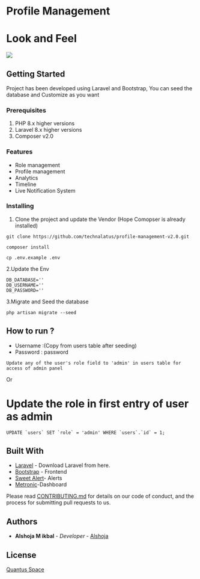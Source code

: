 

# Profile Management  
# Look and Feel

<a target="_blank" href="#"><img src="https://i.ibb.co/jMfGjLv/Screenshot-20210413-155438.png"/></a>
## Getting Started
Project has been developed using Laravel and Bootstrap, You can seed the database and Customize as you want

### Prerequisites

1. PHP 8.x higher versions
1. Laravel 8.x higher versions
2. Composer v2.0

### Features

* Role management
* Profile management
* Analytics
* Timeline
* Live Notification System


### Installing

1. Clone the project and update the Vendor (Hope Comopser is already installed)

```
git clone https://github.com/technalatus/profile-management-v2.0.git
```
```
composer install
```
```
cp .env.example .env
```

    
2.Update the Env

    DB_DATABASE=''
    DB_USERNAME=''
    DB_PASSWORD=''
    
3.Migrate and Seed the database

    php artisan migrate --seed


## How to run ?

* Username :(Copy from users table after seeding)
* Password : password
```
Update any of the user's role field to 'admin' in users table for access of admin panel
```
  Or
  
 # Update the role in first entry of user as admin
 ```
 UPDATE `users` SET `role` = 'admin' WHERE `users`.`id` = 1;
 ```

## Built With

* [Laravel](https://laravel.com) - Download  Laravel from here.
* [Bootstrap](http://getbootstrap.com/) - Frontend
* [Sweet Alert](http://getbootstrap.com/)- Alerts
* [Metronic](https://preview.keenthemes.com/metronic/demo1/index.html)-Dashboard


Please read [CONTRIBUTING.md](https://github.com/alshoja/Income-Expence-Manager/blob/master/CODE_OF_CONDUCT.md) for details on our code of conduct, and the process for submitting pull requests to us.


## Authors

* **Alshoja M ikbal** - *Developer* - [Alshoja ](https://github.com/alshoja)


## License

[Quantus Space](https://quantus.ae/)



